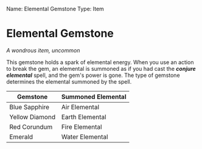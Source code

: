 Name: Elemental Gemstone
Type: Item

# Elemental Gemstone
_A wondrous item, uncommon_

This gemstone holds a spark of elemental energy. When you use an action to break the gem, an elemental is summoned as if you had cast the **_conjure elemental_** spell, and the gem's power is gone. The type of gemstone determines the elemental summoned by the spell.

| Gemstone          | Summoned Elemental |
|-------------------|--------------------|
| Blue Sapphire     | Air Elemental      |
| Yellow Diamond    | Earth Elemental    |
| Red Corundum      | Fire Elemental     |
| Emerald           | Water Elemental    |